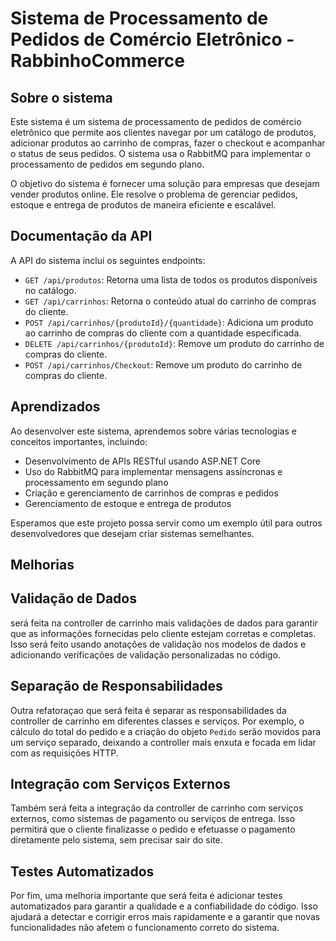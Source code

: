 # Sistema de Processamento de Pedidos de Comércio Eletrônico - RabbinhoCommerce

## Sobre o sistema
Este sistema é um sistema de processamento de pedidos de comércio eletrônico que permite aos clientes navegar por um catálogo de produtos, adicionar produtos ao carrinho de compras, fazer o checkout e acompanhar o status de seus pedidos. O sistema usa o RabbitMQ para implementar o processamento de pedidos em segundo plano.

O objetivo do sistema é fornecer uma solução para empresas que desejam vender produtos online. Ele resolve o problema de gerenciar pedidos, estoque e entrega de produtos de maneira eficiente e escalável.

## Documentação da API
A API do sistema inclui os seguintes endpoints:

- `GET /api/produtos`: Retorna uma lista de todos os produtos disponíveis no catálogo.
- `GET /api/carrinhos`: Retorna o conteúdo atual do carrinho de compras do cliente.
- `POST /api/carrinhos/{produtoId}/{quantidade}`: Adiciona um produto ao carrinho de compras do cliente com a quantidade especificada.
- `DELETE /api/carrinhos/{produtoId}`: Remove um produto do carrinho de compras do cliente.
- `POST /api/carrinhos/Checkout`: Remove um produto do carrinho de compras do cliente.



## Aprendizados
Ao desenvolver este sistema, aprendemos sobre várias tecnologias e conceitos importantes, incluindo:

- Desenvolvimento de APIs RESTful usando ASP.NET Core
- Uso do RabbitMQ para implementar mensagens assíncronas e processamento em segundo plano
- Criação e gerenciamento de carrinhos de compras e pedidos
- Gerenciamento de estoque e entrega de produtos

Esperamos que este projeto possa servir como um exemplo útil para outros desenvolvedores que desejam criar sistemas semelhantes.



## Melhorias

## Validação de Dados
será feita na controller de carrinho mais validações de dados para garantir que as informações fornecidas pelo cliente estejam corretas e completas. Isso será feito usando anotações de validação nos modelos de dados e adicionando verificações de validação personalizadas no código.

## Separação de Responsabilidades
Outra refatoraçao que será feita é separar as responsabilidades da controller de carrinho em diferentes classes e serviços. Por exemplo, o cálculo do total do pedido e a criação do objeto `Pedido` serão movidos para um serviço separado, deixando a controller mais enxuta e focada em lidar com as requisições HTTP.

## Integração com Serviços Externos
Também será feita a integração da controller de carrinho com serviços externos, como sistemas de pagamento ou serviços de entrega. Isso permitirá que o cliente finalizasse o pedido e efetuasse o pagamento diretamente pelo sistema, sem precisar sair do site.

## Testes Automatizados
Por fim, uma melhoria importante que será feita é adicionar testes automatizados para garantir a qualidade e a confiabilidade do código. Isso ajudará a detectar e corrigir erros mais rapidamente e a garantir que novas funcionalidades não afetem o funcionamento correto do sistema.
